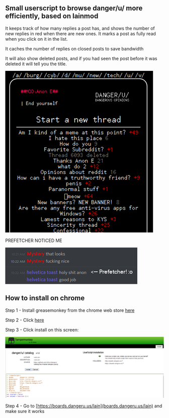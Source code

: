 ## Small userscript to browse danger/u/ more efficiently, based on lainmod

It keeps track of how many replies a post has, and shows the number of new replies in red when there are new ones. It marks a post as fully read when you click on it in the list.

It caches the number of replies on closed posts to save bandwidth

It will also show deleted posts, and if you had seen the post before it was deleted it will tell you the title.

![](ss.png)

PREFETCHER NOTICED ME

![](discord.png)


## How to install on chrome

Step 1 - Install greasemonkey from the chrome web store [here](https://chrome.google.com/webstore/detail/tampermonkey/dhdgffkkebhmkfjojejmpbldmpobfkfo?hl=en)

Step 2 - Click [here](https://github.com/nilesr/dangeru-catalog/raw/master/dangeru.user.js)

Step 3 - Click install on this screen:

![](installss.png)

Step 4 - Go to [https://boards.dangeru.us/lain](boards.dangeru.us/lain) and make sure it works
